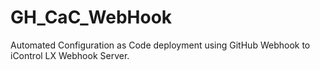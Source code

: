 # GH_CaC_WebHook
Automated Configuration as Code deployment using GitHub Webhook to iControl LX Webhook Server.
